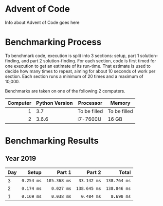 # Advent of Code

Info about Advent of Code goes here

# Benchmarking Process

To benchmark code, execution is split into 3 sections: setup, part 1 solution-finding, and part 2 solution-finding. For each section, code is first timed for one execution to get an estimate of its run-time. That estimate is used to decide how many times to repeat, aiming for about 10 seconds of work per section. Each section runs a minimum of 20 times and a maximum of 10,000.

Benchmarks are taken on one of the following 2 computers.

|Computer|Python Version|Processor|Memory|
|---:|---|---|---|
|1|3.7|To be filled|To be filled|
|2|3.6.6|i7-7600U|16 GB|

# Benchmarking Results

## Year 2019
|Day|Setup|Part 1|Part 2| Total|
|:---|---:|---:|---:|---:|
| 3|`0.254 ms`|`105.368 ms`|`33.142 ms`|`138.764 ms`|
| 2|`0.174 ms`|`0.027 ms`|`138.645 ms`|`138.846 ms`|
| 1|`0.169 ms`|`0.038 ms`|`0.484 ms`|`0.690 ms`|
